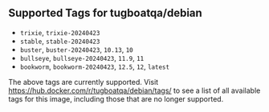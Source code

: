 ## Supported Tags for tugboatqa/debian

* `trixie`, `trixie-20240423`
* `stable`, `stable-20240423`
* `buster`, `buster-20240423`, `10.13`, `10`
* `bullseye`, `bullseye-20240423`, `11.9`, `11`
* `bookworm`, `bookworm-20240423`, `12.5`, `12`, `latest`

The above tags are currently supported. Visit https://hub.docker.com/r/tugboatqa/debian/tags/ to see a list of all available tags for this image, including those that are no longer supported.
